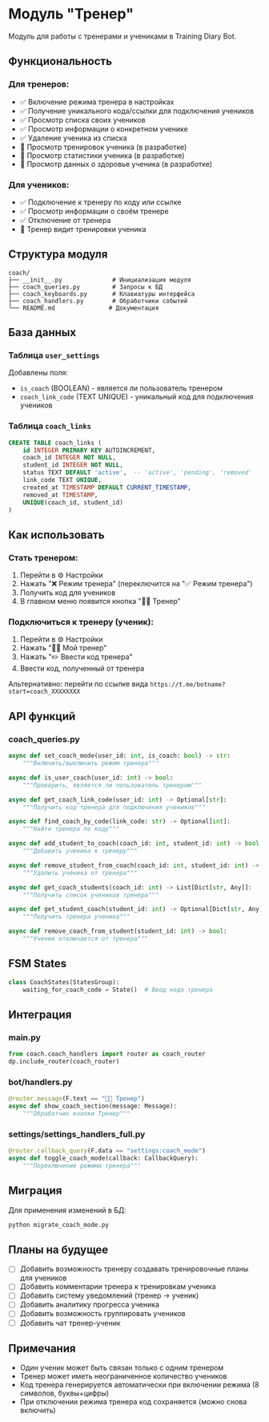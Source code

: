 # Модуль "Тренер"

Модуль для работы с тренерами и учениками в Training Diary Bot.

## Функциональность

### Для тренеров:
- ✅ Включение режима тренера в настройках
- ✅ Получение уникального кода/ссылки для подключения учеников
- ✅ Просмотр списка своих учеников
- ✅ Просмотр информации о конкретном ученике
- ✅ Удаление ученика из списка
- 🔄 Просмотр тренировок ученика (в разработке)
- 🔄 Просмотр статистики ученика (в разработке)
- 🔄 Просмотр данных о здоровье ученика (в разработке)

### Для учеников:
- ✅ Подключение к тренеру по коду или ссылке
- ✅ Просмотр информации о своём тренере
- ✅ Отключение от тренера
- 🔄 Тренер видит тренировки ученика

## Структура модуля

```
coach/
├── __init__.py              # Инициализация модуля
├── coach_queries.py         # Запросы к БД
├── coach_keyboards.py       # Клавиатуры интерфейса
├── coach_handlers.py        # Обработчики событий
└── README.md               # Документация
```

## База данных

### Таблица `user_settings`
Добавлены поля:
- `is_coach` (BOOLEAN) - является ли пользователь тренером
- `coach_link_code` (TEXT UNIQUE) - уникальный код для подключения учеников

### Таблица `coach_links`
```sql
CREATE TABLE coach_links (
    id INTEGER PRIMARY KEY AUTOINCREMENT,
    coach_id INTEGER NOT NULL,
    student_id INTEGER NOT NULL,
    status TEXT DEFAULT 'active',  -- 'active', 'pending', 'removed'
    link_code TEXT UNIQUE,
    created_at TIMESTAMP DEFAULT CURRENT_TIMESTAMP,
    removed_at TIMESTAMP,
    UNIQUE(coach_id, student_id)
)
```

## Как использовать

### Стать тренером:
1. Перейти в ⚙️ Настройки
2. Нажать "❌ Режим тренера" (переключится на "✅ Режим тренера")
3. Получить код для учеников
4. В главном меню появится кнопка "👨‍🏫 Тренер"

### Подключиться к тренеру (ученик):
1. Перейти в ⚙️ Настройки
2. Нажать "👨‍🏫 Мой тренер"
3. Нажать "✏️ Ввести код тренера"
4. Ввести код, полученный от тренера

Альтернативно: перейти по ссылке вида `https://t.me/botname?start=coach_XXXXXXXX`

## API функций

### coach_queries.py

```python
async def set_coach_mode(user_id: int, is_coach: bool) -> str:
    """Включить/выключить режим тренера"""

async def is_user_coach(user_id: int) -> bool:
    """Проверить, является ли пользователь тренером"""

async def get_coach_link_code(user_id: int) -> Optional[str]:
    """Получить код тренера для подключения учеников"""

async def find_coach_by_code(link_code: str) -> Optional[int]:
    """Найти тренера по коду"""

async def add_student_to_coach(coach_id: int, student_id: int) -> bool:
    """Добавить ученика к тренеру"""

async def remove_student_from_coach(coach_id: int, student_id: int) -> bool:
    """Удалить ученика от тренера"""

async def get_coach_students(coach_id: int) -> List[Dict[str, Any]]:
    """Получить список учеников тренера"""

async def get_student_coach(student_id: int) -> Optional[Dict[str, Any]]:
    """Получить тренера ученика"""

async def remove_coach_from_student(student_id: int) -> bool:
    """Ученик отключается от тренера"""
```

## FSM States

```python
class CoachStates(StatesGroup):
    waiting_for_coach_code = State()  # Ввод кода тренера
```

## Интеграция

### main.py
```python
from coach.coach_handlers import router as coach_router
dp.include_router(coach_router)
```

### bot/handlers.py
```python
@router.message(F.text == "👨‍🏫 Тренер")
async def show_coach_section(message: Message):
    """Обработчик кнопки Тренер"""
```

### settings/settings_handlers_full.py
```python
@router.callback_query(F.data == "settings:coach_mode")
async def toggle_coach_mode(callback: CallbackQuery):
    """Переключение режима тренера"""
```

## Миграция

Для применения изменений в БД:
```bash
python migrate_coach_mode.py
```

## Планы на будущее

- [ ] Добавить возможность тренеру создавать тренировочные планы для учеников
- [ ] Добавить комментарии тренера к тренировкам ученика
- [ ] Добавить систему уведомлений (тренер → ученик)
- [ ] Добавить аналитику прогресса ученика
- [ ] Добавить возможность группировать учеников
- [ ] Добавить чат тренер-ученик

## Примечания

- Один ученик может быть связан только с одним тренером
- Тренер может иметь неограниченное количество учеников
- Код тренера генерируется автоматически при включении режима (8 символов, буквы+цифры)
- При отключении режима тренера код сохраняется (можно снова включить)
